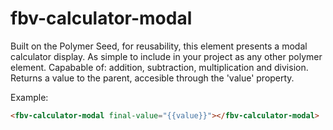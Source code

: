 # fbv-calculator-modal

Built on the Polymer Seed, for reusability, this element presents a modal calculator display. As simple to include in your project as any other polymer element. Capabable of: addition, subtraction, multiplication and division. Returns a value to the parent, accesible through the 'value' property.

Example:
```html
<fbv-calculator-modal final-value="{{value}}"></fbv-calculator-modal>
```
